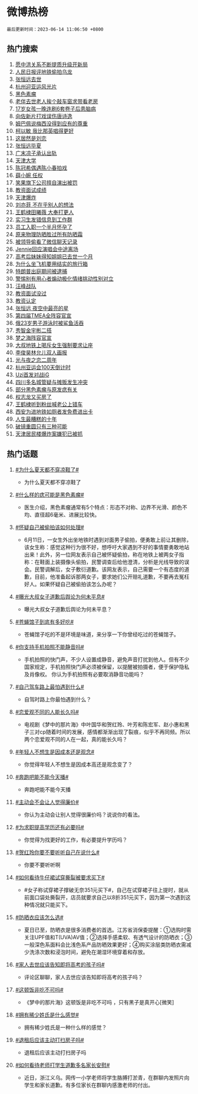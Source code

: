 # 微博热榜

`最后更新时间：2023-06-14 11:06:50 +0800`

## 热门搜索

1. [愿中洪关系不断提质升级开新局](https://m.weibo.cn/search?containerid=100103type%3D1%26t%3D10%26q%3D%23%E6%84%BF%E4%B8%AD%E6%B4%AA%E5%85%B3%E7%B3%BB%E4%B8%8D%E6%96%AD%E6%8F%90%E8%B4%A8%E5%8D%87%E7%BA%A7%E5%BC%80%E6%96%B0%E5%B1%80%23&stream_entry_id=51&isnewpage=1&extparam=seat%3D1%26c_type%3D51%26cate%3D10103%26pos%3D0%26stream_entry_id%3D51%26dgr%3D0%26filter_type%3Drealtimehot%26display_time%3D1686712008%26pre_seqid%3D1686712008913027177219&luicode=10000011&lfid=106003type%253D25%2526t%253D3%2526disable_hot%253D1%2526filter_type%253Drealtimehot)
1. [人民日报评地铁偷拍乌龙](https://m.weibo.cn/search?containerid=100103type%3D1%26t%3D10%26q%3D%23%E4%BA%BA%E6%B0%91%E6%97%A5%E6%8A%A5%E8%AF%84%E5%9C%B0%E9%93%81%E5%81%B7%E6%8B%8D%E4%B9%8C%E9%BE%99%23&stream_entry_id=31&isnewpage=1&extparam=seat%3D1%26lcate%3D5001%26band_rank%3D1%26pos%3D0%26q%3D%2523%25E4%25BA%25BA%25E6%25B0%2591%25E6%2597%25A5%25E6%258A%25A5%25E8%25AF%2584%25E5%259C%25B0%25E9%2593%2581%25E5%2581%25B7%25E6%258B%258D%25E4%25B9%258C%25E9%25BE%2599%2523%26flag%3D16%26c_type%3D31%26dgr%3D0%26stream_entry_id%3D31%26realpos%3D1%26cate%3D5001%26filter_type%3Drealtimehot%26display_time%3D1686712008%26pre_seqid%3D1686712008913027177219&luicode=10000011&lfid=106003type%253D25%2526t%253D3%2526disable_hot%253D1%2526filter_type%253Drealtimehot)
1. [张恒远去世](https://m.weibo.cn/search?containerid=100103type%3D1%26t%3D10%26q%3D%23%E5%BC%A0%E6%81%92%E8%BF%9C%E5%8E%BB%E4%B8%96%23&stream_entry_id=31&isnewpage=1&extparam=seat%3D1%26lcate%3D5001%26band_rank%3D2%26pos%3D1%26q%3D%2523%25E5%25BC%25A0%25E6%2581%2592%25E8%25BF%259C%25E5%258E%25BB%25E4%25B8%2596%2523%26flag%3D16%26c_type%3D31%26dgr%3D0%26stream_entry_id%3D31%26realpos%3D2%26cate%3D5001%26filter_type%3Drealtimehot%26display_time%3D1686712008%26pre_seqid%3D1686712008913027177219&luicode=10000011&lfid=106003type%253D25%2526t%253D3%2526disable_hot%253D1%2526filter_type%253Drealtimehot)
1. [杭州迎亚运风光片](https://m.weibo.cn/search?containerid=100103type%3D1%26t%3D10%26q%3D%23%E6%9D%AD%E5%B7%9E%E8%BF%8E%E4%BA%9A%E8%BF%90%E9%A3%8E%E5%85%89%E7%89%87%23&stream_entry_id=31&isnewpage=1&extparam=seat%3D1%26lcate%3D5001%26band_rank%3D3%26pos%3D2%26q%3D%2523%25E6%259D%25AD%25E5%25B7%259E%25E8%25BF%258E%25E4%25BA%259A%25E8%25BF%2590%25E9%25A3%258E%25E5%2585%2589%25E7%2589%2587%2523%26flag%3D1%26c_type%3D31%26dgr%3D0%26stream_entry_id%3D31%26realpos%3D3%26cate%3D5001%26filter_type%3Drealtimehot%26display_time%3D1686712008%26pre_seqid%3D1686712008913027177219&luicode=10000011&lfid=106003type%253D25%2526t%253D3%2526disable_hot%253D1%2526filter_type%253Drealtimehot)
1. [黑色素瘤](https://m.weibo.cn/search?containerid=100103type%3D1%26t%3D10%26q%3D%23%E9%BB%91%E8%89%B2%E7%B4%A0%E7%98%A4%23&stream_entry_id=31&isnewpage=1&extparam=seat%3D1%26lcate%3D5001%26band_rank%3D4%26pos%3D3%26q%3D%2523%25E9%25BB%2591%25E8%2589%25B2%25E7%25B4%25A0%25E7%2598%25A4%2523%26flag%3D16%26c_type%3D31%26dgr%3D0%26stream_entry_id%3D31%26realpos%3D4%26cate%3D5001%26filter_type%3Drealtimehot%26display_time%3D1686712008%26pre_seqid%3D1686712008913027177219&luicode=10000011&lfid=106003type%253D25%2526t%253D3%2526disable_hot%253D1%2526filter_type%253Drealtimehot)
1. [老伴去世老人挨个敲车窗求带看老房](https://m.weibo.cn/search?containerid=100103type%3D1%26t%3D10%26q%3D%23%E8%80%81%E4%BC%B4%E5%8E%BB%E4%B8%96%E8%80%81%E4%BA%BA%E6%8C%A8%E4%B8%AA%E6%95%B2%E8%BD%A6%E7%AA%97%E6%B1%82%E5%B8%A6%E7%9C%8B%E8%80%81%E6%88%BF%23&stream_entry_id=31&isnewpage=1&extparam=seat%3D1%26lcate%3D5001%26band_rank%3D5%26pos%3D4%26q%3D%2523%25E8%2580%2581%25E4%25BC%25B4%25E5%258E%25BB%25E4%25B8%2596%25E8%2580%2581%25E4%25BA%25BA%25E6%258C%25A8%25E4%25B8%25AA%25E6%2595%25B2%25E8%25BD%25A6%25E7%25AA%2597%25E6%25B1%2582%25E5%25B8%25A6%25E7%259C%258B%25E8%2580%2581%25E6%2588%25BF%2523%26flag%3D0%26c_type%3D31%26dgr%3D0%26stream_entry_id%3D31%26realpos%3D5%26cate%3D5001%26filter_type%3Drealtimehot%26display_time%3D1686712008%26pre_seqid%3D1686712008913027177219&luicode=10000011&lfid=106003type%253D25%2526t%253D3%2526disable_hot%253D1%2526filter_type%253Drealtimehot)
1. [17岁女孩一晚连刷6套卷子后患脑病](https://m.weibo.cn/search?containerid=100103type%3D1%26t%3D10%26q%3D%2317%E5%B2%81%E5%A5%B3%E5%AD%A9%E4%B8%80%E6%99%9A%E8%BF%9E%E5%88%B76%E5%A5%97%E5%8D%B7%E5%AD%90%E5%90%8E%E6%82%A3%E8%84%91%E7%97%85%23&stream_entry_id=31&isnewpage=1&extparam=seat%3D1%26lcate%3D5001%26band_rank%3D6%26pos%3D5%26q%3D%252317%25E5%25B2%2581%25E5%25A5%25B3%25E5%25AD%25A9%25E4%25B8%2580%25E6%2599%259A%25E8%25BF%259E%25E5%2588%25B76%25E5%25A5%2597%25E5%258D%25B7%25E5%25AD%2590%25E5%2590%258E%25E6%2582%25A3%25E8%2584%2591%25E7%2597%2585%2523%26flag%3D2%26c_type%3D31%26dgr%3D0%26stream_entry_id%3D31%26realpos%3D6%26cate%3D5001%26filter_type%3Drealtimehot%26display_time%3D1686712008%26pre_seqid%3D1686712008913027177219&luicode=10000011&lfid=106003type%253D25%2526t%253D3%2526disable_hot%253D1%2526filter_type%253Drealtimehot)
1. [向佐新片打戏误伤唐诗逸](https://m.weibo.cn/search?containerid=100103type%3D1%26t%3D10%26q%3D%23%E5%90%91%E4%BD%90%E6%96%B0%E7%89%87%E6%89%93%E6%88%8F%E8%AF%AF%E4%BC%A4%E5%94%90%E8%AF%97%E9%80%B8%23&stream_entry_id=31&isnewpage=1&extparam=seat%3D1%26lcate%3D5001%26band_rank%3D7%26pos%3D6%26q%3D%2523%25E5%2590%2591%25E4%25BD%2590%25E6%2596%25B0%25E7%2589%2587%25E6%2589%2593%25E6%2588%258F%25E8%25AF%25AF%25E4%25BC%25A4%25E5%2594%2590%25E8%25AF%2597%25E9%2580%25B8%2523%26flag%3D1%26c_type%3D31%26dgr%3D0%26stream_entry_id%3D31%26realpos%3D7%26cate%3D5001%26filter_type%3Drealtimehot%26display_time%3D1686712008%26pre_seqid%3D1686712008913027177219&luicode=10000011&lfid=106003type%253D25%2526t%253D3%2526disable_hot%253D1%2526filter_type%253Drealtimehot)
1. [姆巴佩说梅西没得到应有的尊重](https://m.weibo.cn/search?containerid=100103type%3D1%26t%3D10%26q%3D%23%E5%A7%86%E5%B7%B4%E4%BD%A9%E8%AF%B4%E6%A2%85%E8%A5%BF%E6%B2%A1%E5%BE%97%E5%88%B0%E5%BA%94%E6%9C%89%E7%9A%84%E5%B0%8A%E9%87%8D%23&stream_entry_id=31&isnewpage=1&extparam=seat%3D1%26lcate%3D5001%26band_rank%3D8%26pos%3D7%26q%3D%2523%25E5%25A7%2586%25E5%25B7%25B4%25E4%25BD%25A9%25E8%25AF%25B4%25E6%25A2%2585%25E8%25A5%25BF%25E6%25B2%25A1%25E5%25BE%2597%25E5%2588%25B0%25E5%25BA%2594%25E6%259C%2589%25E7%259A%2584%25E5%25B0%258A%25E9%2587%258D%2523%26flag%3D1%26c_type%3D31%26dgr%3D0%26stream_entry_id%3D31%26realpos%3D8%26cate%3D5001%26filter_type%3Drealtimehot%26display_time%3D1686712008%26pre_seqid%3D1686712008913027177219&luicode=10000011&lfid=106003type%253D25%2526t%253D3%2526disable_hot%253D1%2526filter_type%253Drealtimehot)
1. [柯以敏 我比那英唱得更好](https://m.weibo.cn/search?containerid=100103type%3D1%26t%3D10%26q%3D%E6%9F%AF%E4%BB%A5%E6%95%8F+%E6%88%91%E6%AF%94%E9%82%A3%E8%8B%B1%E5%94%B1%E5%BE%97%E6%9B%B4%E5%A5%BD&stream_entry_id=31&isnewpage=1&extparam=seat%3D1%26lcate%3D5001%26band_rank%3D9%26pos%3D8%26q%3D%25E6%259F%25AF%25E4%25BB%25A5%25E6%2595%258F%2520%25E6%2588%2591%25E6%25AF%2594%25E9%2582%25A3%25E8%258B%25B1%25E5%2594%25B1%25E5%25BE%2597%25E6%259B%25B4%25E5%25A5%25BD%26flag%3D2%26c_type%3D31%26dgr%3D0%26stream_entry_id%3D31%26realpos%3D9%26cate%3D5001%26filter_type%3Drealtimehot%26display_time%3D1686712008%26pre_seqid%3D1686712008913027177219&luicode=10000011&lfid=106003type%253D25%2526t%253D3%2526disable_hot%253D1%2526filter_type%253Drealtimehot)
1. [这居然是刘恋](https://m.weibo.cn/search?containerid=100103type%3D1%26t%3D10%26q%3D%23%E8%BF%99%E5%B1%85%E7%84%B6%E6%98%AF%E5%88%98%E6%81%8B%23&stream_entry_id=31&isnewpage=1&extparam=seat%3D1%26lcate%3D5001%26band_rank%3D10%26pos%3D9%26q%3D%2523%25E8%25BF%2599%25E5%25B1%2585%25E7%2584%25B6%25E6%2598%25AF%25E5%2588%2598%25E6%2581%258B%2523%26flag%3D0%26c_type%3D31%26dgr%3D0%26stream_entry_id%3D31%26realpos%3D10%26cate%3D5001%26filter_type%3Drealtimehot%26display_time%3D1686712008%26pre_seqid%3D1686712008913027177219&luicode=10000011&lfid=106003type%253D25%2526t%253D3%2526disable_hot%253D1%2526filter_type%253Drealtimehot)
1. [张恒远毕夏](https://m.weibo.cn/search?containerid=100103type%3D1%26t%3D10%26q%3D%E5%BC%A0%E6%81%92%E8%BF%9C%E6%AF%95%E5%A4%8F&stream_entry_id=31&isnewpage=1&extparam=seat%3D1%26lcate%3D5001%26band_rank%3D11%26pos%3D10%26q%3D%25E5%25BC%25A0%25E6%2581%2592%25E8%25BF%259C%25E6%25AF%2595%25E5%25A4%258F%26flag%3D2%26c_type%3D31%26dgr%3D0%26stream_entry_id%3D31%26realpos%3D11%26cate%3D5001%26filter_type%3Drealtimehot%26display_time%3D1686712008%26pre_seqid%3D1686712008913027177219&luicode=10000011&lfid=106003type%253D25%2526t%253D3%2526disable_hot%253D1%2526filter_type%253Drealtimehot)
1. [广末凉子承认出轨](https://m.weibo.cn/search?containerid=100103type%3D1%26t%3D10%26q%3D%23%E5%B9%BF%E6%9C%AB%E5%87%89%E5%AD%90%E6%89%BF%E8%AE%A4%E5%87%BA%E8%BD%A8%23&stream_entry_id=31&isnewpage=1&extparam=seat%3D1%26lcate%3D5001%26band_rank%3D12%26pos%3D11%26q%3D%2523%25E5%25B9%25BF%25E6%259C%25AB%25E5%2587%2589%25E5%25AD%2590%25E6%2589%25BF%25E8%25AE%25A4%25E5%2587%25BA%25E8%25BD%25A8%2523%26flag%3D1%26c_type%3D31%26dgr%3D0%26stream_entry_id%3D31%26realpos%3D12%26cate%3D5001%26filter_type%3Drealtimehot%26display_time%3D1686712008%26pre_seqid%3D1686712008913027177219&luicode=10000011&lfid=106003type%253D25%2526t%253D3%2526disable_hot%253D1%2526filter_type%253Drealtimehot)
1. [天津大学](https://m.weibo.cn/search?containerid=100103type%3D1%26t%3D10%26q%3D%E5%A4%A9%E6%B4%A5%E5%A4%A7%E5%AD%A6&stream_entry_id=31&isnewpage=1&extparam=seat%3D1%26lcate%3D5001%26band_rank%3D13%26pos%3D12%26q%3D%25E5%25A4%25A9%25E6%25B4%25A5%25E5%25A4%25A7%25E5%25AD%25A6%26flag%3D2%26c_type%3D31%26dgr%3D0%26stream_entry_id%3D31%26realpos%3D13%26cate%3D5001%26filter_type%3Drealtimehot%26display_time%3D1686712008%26pre_seqid%3D1686712008913027177219&luicode=10000011&lfid=106003type%253D25%2526t%253D3%2526disable_hot%253D1%2526filter_type%253Drealtimehot)
1. [陈冠希偶遇陈小春拍戏](https://m.weibo.cn/search?containerid=100103type%3D1%26t%3D10%26q%3D%23%E9%99%88%E5%86%A0%E5%B8%8C%E5%81%B6%E9%81%87%E9%99%88%E5%B0%8F%E6%98%A5%E6%8B%8D%E6%88%8F%23&stream_entry_id=31&isnewpage=1&extparam=seat%3D1%26lcate%3D5001%26band_rank%3D14%26pos%3D13%26q%3D%2523%25E9%2599%2588%25E5%2586%25A0%25E5%25B8%258C%25E5%2581%25B6%25E9%2581%2587%25E9%2599%2588%25E5%25B0%258F%25E6%2598%25A5%25E6%258B%258D%25E6%2588%258F%2523%26flag%3D2%26c_type%3D31%26dgr%3D0%26stream_entry_id%3D31%26realpos%3D14%26cate%3D5001%26filter_type%3Drealtimehot%26display_time%3D1686712008%26pre_seqid%3D1686712008913027177219&luicode=10000011&lfid=106003type%253D25%2526t%253D3%2526disable_hot%253D1%2526filter_type%253Drealtimehot)
1. [薛小婉 任权](https://m.weibo.cn/search?containerid=100103type%3D1%26t%3D10%26q%3D%E8%96%9B%E5%B0%8F%E5%A9%89+%E4%BB%BB%E6%9D%83&stream_entry_id=31&isnewpage=1&extparam=seat%3D1%26lcate%3D5001%26band_rank%3D15%26pos%3D14%26q%3D%25E8%2596%259B%25E5%25B0%258F%25E5%25A9%2589%2520%25E4%25BB%25BB%25E6%259D%2583%26flag%3D0%26c_type%3D31%26dgr%3D0%26stream_entry_id%3D31%26realpos%3D15%26cate%3D5001%26filter_type%3Drealtimehot%26display_time%3D1686712008%26pre_seqid%3D1686712008913027177219&luicode=10000011&lfid=106003type%253D25%2526t%253D3%2526disable_hot%253D1%2526filter_type%253Drealtimehot)
1. [笑果旗下公司擅自演出被罚](https://m.weibo.cn/search?containerid=100103type%3D1%26t%3D10%26q%3D%23%E7%AC%91%E6%9E%9C%E6%97%97%E4%B8%8B%E5%85%AC%E5%8F%B8%E6%93%85%E8%87%AA%E6%BC%94%E5%87%BA%E8%A2%AB%E7%BD%9A%23&stream_entry_id=31&isnewpage=1&extparam=seat%3D1%26lcate%3D5001%26band_rank%3D16%26pos%3D15%26q%3D%2523%25E7%25AC%2591%25E6%259E%259C%25E6%2597%2597%25E4%25B8%258B%25E5%2585%25AC%25E5%258F%25B8%25E6%2593%2585%25E8%2587%25AA%25E6%25BC%2594%25E5%2587%25BA%25E8%25A2%25AB%25E7%25BD%259A%2523%26flag%3D2%26c_type%3D31%26dgr%3D0%26stream_entry_id%3D31%26realpos%3D16%26cate%3D5001%26filter_type%3Drealtimehot%26display_time%3D1686712008%26pre_seqid%3D1686712008913027177219&luicode=10000011&lfid=106003type%253D25%2526t%253D3%2526disable_hot%253D1%2526filter_type%253Drealtimehot)
1. [教资面试成绩](https://m.weibo.cn/search?containerid=100103type%3D1%26t%3D10%26q%3D%E6%95%99%E8%B5%84%E9%9D%A2%E8%AF%95%E6%88%90%E7%BB%A9&stream_entry_id=31&isnewpage=1&extparam=seat%3D1%26lcate%3D5001%26band_rank%3D17%26pos%3D16%26q%3D%25E6%2595%2599%25E8%25B5%2584%25E9%259D%25A2%25E8%25AF%2595%25E6%2588%2590%25E7%25BB%25A9%26flag%3D0%26c_type%3D31%26dgr%3D0%26stream_entry_id%3D31%26realpos%3D17%26cate%3D5001%26filter_type%3Drealtimehot%26display_time%3D1686712008%26pre_seqid%3D1686712008913027177219&luicode=10000011&lfid=106003type%253D25%2526t%253D3%2526disable_hot%253D1%2526filter_type%253Drealtimehot)
1. [天津爆炸](https://m.weibo.cn/search?containerid=100103type%3D1%26t%3D10%26q%3D%E5%A4%A9%E6%B4%A5%E7%88%86%E7%82%B8&stream_entry_id=31&isnewpage=1&extparam=seat%3D1%26lcate%3D5001%26band_rank%3D18%26pos%3D17%26q%3D%25E5%25A4%25A9%25E6%25B4%25A5%25E7%2588%2586%25E7%2582%25B8%26flag%3D0%26c_type%3D31%26dgr%3D0%26stream_entry_id%3D31%26realpos%3D18%26cate%3D5001%26filter_type%3Drealtimehot%26display_time%3D1686712008%26pre_seqid%3D1686712008913027177219&luicode=10000011&lfid=106003type%253D25%2526t%253D3%2526disable_hot%253D1%2526filter_type%253Drealtimehot)
1. [刘亦菲 不在乎别人的想法](https://m.weibo.cn/search?containerid=100103type%3D1%26t%3D10%26q%3D%E5%88%98%E4%BA%A6%E8%8F%B2+%E4%B8%8D%E5%9C%A8%E4%B9%8E%E5%88%AB%E4%BA%BA%E7%9A%84%E6%83%B3%E6%B3%95&stream_entry_id=31&isnewpage=1&extparam=seat%3D1%26lcate%3D5001%26band_rank%3D19%26pos%3D18%26q%3D%25E5%2588%2598%25E4%25BA%25A6%25E8%258F%25B2%2520%25E4%25B8%258D%25E5%259C%25A8%25E4%25B9%258E%25E5%2588%25AB%25E4%25BA%25BA%25E7%259A%2584%25E6%2583%25B3%25E6%25B3%2595%26flag%3D2%26c_type%3D31%26dgr%3D0%26stream_entry_id%3D31%26realpos%3D19%26cate%3D5001%26filter_type%3Drealtimehot%26display_time%3D1686712008%26pre_seqid%3D1686712008913027177219&luicode=10000011&lfid=106003type%253D25%2526t%253D3%2526disable_hot%253D1%2526filter_type%253Drealtimehot)
1. [王鹤棣田曦薇 大奉打更人](https://m.weibo.cn/search?containerid=100103type%3D1%26t%3D10%26q%3D%E7%8E%8B%E9%B9%A4%E6%A3%A3%E7%94%B0%E6%9B%A6%E8%96%87+%E5%A4%A7%E5%A5%89%E6%89%93%E6%9B%B4%E4%BA%BA&stream_entry_id=31&isnewpage=1&extparam=seat%3D1%26lcate%3D5001%26band_rank%3D20%26pos%3D19%26q%3D%25E7%258E%258B%25E9%25B9%25A4%25E6%25A3%25A3%25E7%2594%25B0%25E6%259B%25A6%25E8%2596%2587%2520%25E5%25A4%25A7%25E5%25A5%2589%25E6%2589%2593%25E6%259B%25B4%25E4%25BA%25BA%26flag%3D0%26c_type%3D31%26dgr%3D0%26stream_entry_id%3D31%26realpos%3D20%26cate%3D5001%26filter_type%3Drealtimehot%26display_time%3D1686712008%26pre_seqid%3D1686712008913027177219&luicode=10000011&lfid=106003type%253D25%2526t%253D3%2526disable_hot%253D1%2526filter_type%253Drealtimehot)
1. [实习生发错信息到工作群](https://m.weibo.cn/search?containerid=100103type%3D1%26t%3D10%26q%3D%23%E5%AE%9E%E4%B9%A0%E7%94%9F%E5%8F%91%E9%94%99%E4%BF%A1%E6%81%AF%E5%88%B0%E5%B7%A5%E4%BD%9C%E7%BE%A4%23&stream_entry_id=31&isnewpage=1&extparam=seat%3D1%26lcate%3D5001%26band_rank%3D21%26pos%3D20%26q%3D%2523%25E5%25AE%259E%25E4%25B9%25A0%25E7%2594%259F%25E5%258F%2591%25E9%2594%2599%25E4%25BF%25A1%25E6%2581%25AF%25E5%2588%25B0%25E5%25B7%25A5%25E4%25BD%259C%25E7%25BE%25A4%2523%26flag%3D1%26c_type%3D31%26dgr%3D0%26stream_entry_id%3D31%26realpos%3D21%26cate%3D5001%26filter_type%3Drealtimehot%26display_time%3D1686712008%26pre_seqid%3D1686712008913027177219&luicode=10000011&lfid=106003type%253D25%2526t%253D3%2526disable_hot%253D1%2526filter_type%253Drealtimehot)
1. [员工入职一个半月怀孕了](https://m.weibo.cn/search?containerid=100103type%3D1%26t%3D10%26q%3D%23%E5%91%98%E5%B7%A5%E5%85%A5%E8%81%8C%E4%B8%80%E4%B8%AA%E5%8D%8A%E6%9C%88%E6%80%80%E5%AD%95%E4%BA%86%23&stream_entry_id=31&isnewpage=1&extparam=seat%3D1%26lcate%3D5001%26band_rank%3D22%26pos%3D21%26q%3D%2523%25E5%2591%2598%25E5%25B7%25A5%25E5%2585%25A5%25E8%2581%258C%25E4%25B8%2580%25E4%25B8%25AA%25E5%258D%258A%25E6%259C%2588%25E6%2580%2580%25E5%25AD%2595%25E4%25BA%2586%2523%26flag%3D2%26c_type%3D31%26dgr%3D0%26stream_entry_id%3D31%26realpos%3D22%26cate%3D5001%26filter_type%3Drealtimehot%26display_time%3D1686712008%26pre_seqid%3D1686712008913027177219&luicode=10000011&lfid=106003type%253D25%2526t%253D3%2526disable_hot%253D1%2526filter_type%253Drealtimehot)
1. [原来物理防晒胜过所有防晒霜](https://m.weibo.cn/search?containerid=100103type%3D1%26t%3D10%26q%3D%23%E5%8E%9F%E6%9D%A5%E7%89%A9%E7%90%86%E9%98%B2%E6%99%92%E8%83%9C%E8%BF%87%E6%89%80%E6%9C%89%E9%98%B2%E6%99%92%E9%9C%9C%23&stream_entry_id=31&isnewpage=1&extparam=seat%3D1%26lcate%3D5001%26band_rank%3D23%26pos%3D22%26q%3D%2523%25E5%258E%259F%25E6%259D%25A5%25E7%2589%25A9%25E7%2590%2586%25E9%2598%25B2%25E6%2599%2592%25E8%2583%259C%25E8%25BF%2587%25E6%2589%2580%25E6%259C%2589%25E9%2598%25B2%25E6%2599%2592%25E9%259C%259C%2523%26flag%3D2%26c_type%3D31%26dgr%3D0%26stream_entry_id%3D31%26realpos%3D23%26cate%3D5001%26filter_type%3Drealtimehot%26display_time%3D1686712008%26pre_seqid%3D1686712008913027177219&luicode=10000011&lfid=106003type%253D25%2526t%253D3%2526disable_hot%253D1%2526filter_type%253Drealtimehot)
1. [被领导偷看了微信聊天记录](https://m.weibo.cn/search?containerid=100103type%3D1%26t%3D10%26q%3D%23%E8%A2%AB%E9%A2%86%E5%AF%BC%E5%81%B7%E7%9C%8B%E4%BA%86%E5%BE%AE%E4%BF%A1%E8%81%8A%E5%A4%A9%E8%AE%B0%E5%BD%95%23&stream_entry_id=31&isnewpage=1&extparam=seat%3D1%26lcate%3D5001%26band_rank%3D24%26pos%3D23%26q%3D%2523%25E8%25A2%25AB%25E9%25A2%2586%25E5%25AF%25BC%25E5%2581%25B7%25E7%259C%258B%25E4%25BA%2586%25E5%25BE%25AE%25E4%25BF%25A1%25E8%2581%258A%25E5%25A4%25A9%25E8%25AE%25B0%25E5%25BD%2595%2523%26flag%3D0%26c_type%3D31%26dgr%3D0%26stream_entry_id%3D31%26realpos%3D24%26cate%3D5001%26filter_type%3Drealtimehot%26display_time%3D1686712008%26pre_seqid%3D1686712008913027177219&luicode=10000011&lfid=106003type%253D25%2526t%253D3%2526disable_hot%253D1%2526filter_type%253Drealtimehot)
1. [Jennie回应演唱会中途离场](https://m.weibo.cn/search?containerid=100103type%3D1%26t%3D10%26q%3D%23Jennie%E5%9B%9E%E5%BA%94%E6%BC%94%E5%94%B1%E4%BC%9A%E4%B8%AD%E9%80%94%E7%A6%BB%E5%9C%BA%23&stream_entry_id=31&isnewpage=1&extparam=seat%3D1%26lcate%3D5001%26band_rank%3D25%26pos%3D24%26q%3D%2523Jennie%25E5%259B%259E%25E5%25BA%2594%25E6%25BC%2594%25E5%2594%25B1%25E4%25BC%259A%25E4%25B8%25AD%25E9%2580%2594%25E7%25A6%25BB%25E5%259C%25BA%2523%26flag%3D0%26c_type%3D31%26dgr%3D0%26stream_entry_id%3D31%26realpos%3D25%26cate%3D5001%26filter_type%3Drealtimehot%26display_time%3D1686712008%26pre_seqid%3D1686712008913027177219&luicode=10000011&lfid=106003type%253D25%2526t%253D3%2526disable_hot%253D1%2526filter_type%253Drealtimehot)
1. [高考后妹妹得知姐姐已去世一个月](https://m.weibo.cn/search?containerid=100103type%3D1%26t%3D10%26q%3D%23%E9%AB%98%E8%80%83%E5%90%8E%E5%A6%B9%E5%A6%B9%E5%BE%97%E7%9F%A5%E5%A7%90%E5%A7%90%E5%B7%B2%E5%8E%BB%E4%B8%96%E4%B8%80%E4%B8%AA%E6%9C%88%23&stream_entry_id=31&isnewpage=1&extparam=seat%3D1%26lcate%3D5001%26band_rank%3D26%26pos%3D25%26q%3D%2523%25E9%25AB%2598%25E8%2580%2583%25E5%2590%258E%25E5%25A6%25B9%25E5%25A6%25B9%25E5%25BE%2597%25E7%259F%25A5%25E5%25A7%2590%25E5%25A7%2590%25E5%25B7%25B2%25E5%258E%25BB%25E4%25B8%2596%25E4%25B8%2580%25E4%25B8%25AA%25E6%259C%2588%2523%26flag%3D0%26c_type%3D31%26dgr%3D0%26stream_entry_id%3D31%26realpos%3D26%26cate%3D5001%26filter_type%3Drealtimehot%26display_time%3D1686712008%26pre_seqid%3D1686712008913027177219&luicode=10000011&lfid=106003type%253D25%2526t%253D3%2526disable_hot%253D1%2526filter_type%253Drealtimehot)
1. [为什么坐飞机要用结实的旅行箱](https://m.weibo.cn/search?containerid=100103type%3D1%26t%3D10%26q%3D%E4%B8%BA%E4%BB%80%E4%B9%88%E5%9D%90%E9%A3%9E%E6%9C%BA%E8%A6%81%E7%94%A8%E7%BB%93%E5%AE%9E%E7%9A%84%E6%97%85%E8%A1%8C%E7%AE%B1&stream_entry_id=31&isnewpage=1&extparam=seat%3D1%26lcate%3D5001%26band_rank%3D27%26pos%3D26%26q%3D%25E4%25B8%25BA%25E4%25BB%2580%25E4%25B9%2588%25E5%259D%2590%25E9%25A3%259E%25E6%259C%25BA%25E8%25A6%2581%25E7%2594%25A8%25E7%25BB%2593%25E5%25AE%259E%25E7%259A%2584%25E6%2597%2585%25E8%25A1%258C%25E7%25AE%25B1%26flag%3D1%26c_type%3D31%26dgr%3D0%26stream_entry_id%3D31%26realpos%3D27%26cate%3D5001%26filter_type%3Drealtimehot%26display_time%3D1686712008%26pre_seqid%3D1686712008913027177219&luicode=10000011&lfid=106003type%253D25%2526t%253D3%2526disable_hot%253D1%2526filter_type%253Drealtimehot)
1. [特朗普出庭期间被逮捕](https://m.weibo.cn/search?containerid=100103type%3D1%26t%3D10%26q%3D%23%E7%89%B9%E6%9C%97%E6%99%AE%E5%87%BA%E5%BA%AD%E6%9C%9F%E9%97%B4%E8%A2%AB%E9%80%AE%E6%8D%95%23&stream_entry_id=31&isnewpage=1&extparam=seat%3D1%26lcate%3D5001%26band_rank%3D28%26pos%3D27%26q%3D%2523%25E7%2589%25B9%25E6%259C%2597%25E6%2599%25AE%25E5%2587%25BA%25E5%25BA%25AD%25E6%259C%259F%25E9%2597%25B4%25E8%25A2%25AB%25E9%2580%25AE%25E6%258D%2595%2523%26flag%3D0%26c_type%3D31%26dgr%3D0%26stream_entry_id%3D31%26realpos%3D28%26cate%3D5001%26filter_type%3Drealtimehot%26display_time%3D1686712008%26pre_seqid%3D1686712008913027177219&luicode=10000011&lfid=106003type%253D25%2526t%253D3%2526disable_hot%253D1%2526filter_type%253Drealtimehot)
1. [警惕别有用心者煽动极化情绪挑动性别对立](https://m.weibo.cn/search?containerid=100103type%3D1%26t%3D10%26q%3D%23%E8%AD%A6%E6%83%95%E5%88%AB%E6%9C%89%E7%94%A8%E5%BF%83%E8%80%85%E7%85%BD%E5%8A%A8%E6%9E%81%E5%8C%96%E6%83%85%E7%BB%AA%E6%8C%91%E5%8A%A8%E6%80%A7%E5%88%AB%E5%AF%B9%E7%AB%8B%23&stream_entry_id=31&isnewpage=1&extparam=seat%3D1%26lcate%3D5001%26band_rank%3D29%26pos%3D28%26q%3D%2523%25E8%25AD%25A6%25E6%2583%2595%25E5%2588%25AB%25E6%259C%2589%25E7%2594%25A8%25E5%25BF%2583%25E8%2580%2585%25E7%2585%25BD%25E5%258A%25A8%25E6%259E%2581%25E5%258C%2596%25E6%2583%2585%25E7%25BB%25AA%25E6%258C%2591%25E5%258A%25A8%25E6%2580%25A7%25E5%2588%25AB%25E5%25AF%25B9%25E7%25AB%258B%2523%26flag%3D0%26c_type%3D31%26dgr%3D0%26stream_entry_id%3D31%26realpos%3D29%26cate%3D5001%26filter_type%3Drealtimehot%26display_time%3D1686712008%26pre_seqid%3D1686712008913027177219&luicode=10000011&lfid=106003type%253D25%2526t%253D3%2526disable_hot%253D1%2526filter_type%253Drealtimehot)
1. [汪峰战队](https://m.weibo.cn/search?containerid=100103type%3D1%26t%3D10%26q%3D%E6%B1%AA%E5%B3%B0%E6%88%98%E9%98%9F&stream_entry_id=31&isnewpage=1&extparam=seat%3D1%26lcate%3D5001%26band_rank%3D30%26pos%3D29%26q%3D%25E6%25B1%25AA%25E5%25B3%25B0%25E6%2588%2598%25E9%2598%259F%26flag%3D1%26c_type%3D31%26dgr%3D0%26stream_entry_id%3D31%26realpos%3D30%26cate%3D5001%26filter_type%3Drealtimehot%26display_time%3D1686712008%26pre_seqid%3D1686712008913027177219&luicode=10000011&lfid=106003type%253D25%2526t%253D3%2526disable_hot%253D1%2526filter_type%253Drealtimehot)
1. [教资面试没过](https://m.weibo.cn/search?containerid=100103type%3D1%26t%3D10%26q%3D%E6%95%99%E8%B5%84%E9%9D%A2%E8%AF%95%E6%B2%A1%E8%BF%87&stream_entry_id=31&isnewpage=1&extparam=seat%3D1%26lcate%3D5001%26band_rank%3D31%26pos%3D30%26q%3D%25E6%2595%2599%25E8%25B5%2584%25E9%259D%25A2%25E8%25AF%2595%25E6%25B2%25A1%25E8%25BF%2587%26flag%3D1%26c_type%3D31%26dgr%3D0%26stream_entry_id%3D31%26realpos%3D31%26cate%3D5001%26filter_type%3Drealtimehot%26display_time%3D1686712008%26pre_seqid%3D1686712008913027177219&luicode=10000011&lfid=106003type%253D25%2526t%253D3%2526disable_hot%253D1%2526filter_type%253Drealtimehot)
1. [教资认定](https://m.weibo.cn/search?containerid=100103type%3D1%26t%3D10%26q%3D%E6%95%99%E8%B5%84%E8%AE%A4%E5%AE%9A&stream_entry_id=31&isnewpage=1&extparam=seat%3D1%26lcate%3D5001%26band_rank%3D32%26pos%3D31%26q%3D%25E6%2595%2599%25E8%25B5%2584%25E8%25AE%25A4%25E5%25AE%259A%26flag%3D1%26c_type%3D31%26dgr%3D0%26stream_entry_id%3D31%26realpos%3D32%26cate%3D5001%26filter_type%3Drealtimehot%26display_time%3D1686712008%26pre_seqid%3D1686712008913027177219&luicode=10000011&lfid=106003type%253D25%2526t%253D3%2526disable_hot%253D1%2526filter_type%253Drealtimehot)
1. [张恒远 夜空中最亮的星](https://m.weibo.cn/search?containerid=100103type%3D1%26t%3D10%26q%3D%E5%BC%A0%E6%81%92%E8%BF%9C+%E5%A4%9C%E7%A9%BA%E4%B8%AD%E6%9C%80%E4%BA%AE%E7%9A%84%E6%98%9F&stream_entry_id=31&isnewpage=1&extparam=seat%3D1%26lcate%3D5001%26band_rank%3D33%26pos%3D32%26q%3D%25E5%25BC%25A0%25E6%2581%2592%25E8%25BF%259C%2520%25E5%25A4%259C%25E7%25A9%25BA%25E4%25B8%25AD%25E6%259C%2580%25E4%25BA%25AE%25E7%259A%2584%25E6%2598%259F%26flag%3D1%26c_type%3D31%26dgr%3D0%26stream_entry_id%3D31%26realpos%3D33%26cate%3D5001%26filter_type%3Drealtimehot%26display_time%3D1686712008%26pre_seqid%3D1686712008913027177219&luicode=10000011&lfid=106003type%253D25%2526t%253D3%2526disable_hot%253D1%2526filter_type%253Drealtimehot)
1. [第四届TMEA全阵容官宣](https://m.weibo.cn/search?containerid=100103type%3D1%26t%3D10%26q%3D%23%E7%AC%AC%E5%9B%9B%E5%B1%8ATMEA%E5%85%A8%E9%98%B5%E5%AE%B9%E5%AE%98%E5%AE%A3%23&stream_entry_id=31&isnewpage=1&extparam=seat%3D1%26lcate%3D5001%26band_rank%3D34%26pos%3D33%26q%3D%2523%25E7%25AC%25AC%25E5%259B%259B%25E5%25B1%258ATMEA%25E5%2585%25A8%25E9%2598%25B5%25E5%25AE%25B9%25E5%25AE%2598%25E5%25AE%25A3%2523%26flag%3D1%26c_type%3D31%26dgr%3D0%26stream_entry_id%3D31%26realpos%3D34%26cate%3D5001%26filter_type%3Drealtimehot%26display_time%3D1686712008%26pre_seqid%3D1686712008913027177219&luicode=10000011&lfid=106003type%253D25%2526t%253D3%2526disable_hot%253D1%2526filter_type%253Drealtimehot)
1. [俄23岁男子游泳时被鲨鱼活吞](https://m.weibo.cn/search?containerid=100103type%3D1%26t%3D10%26q%3D%23%E4%BF%8423%E5%B2%81%E7%94%B7%E5%AD%90%E6%B8%B8%E6%B3%B3%E6%97%B6%E8%A2%AB%E9%B2%A8%E9%B1%BC%E6%B4%BB%E5%90%9E%23&stream_entry_id=31&isnewpage=1&extparam=seat%3D1%26lcate%3D5001%26band_rank%3D35%26pos%3D34%26q%3D%2523%25E4%25BF%258423%25E5%25B2%2581%25E7%2594%25B7%25E5%25AD%2590%25E6%25B8%25B8%25E6%25B3%25B3%25E6%2597%25B6%25E8%25A2%25AB%25E9%25B2%25A8%25E9%25B1%25BC%25E6%25B4%25BB%25E5%2590%259E%2523%26flag%3D1%26c_type%3D31%26dgr%3D0%26stream_entry_id%3D31%26realpos%3D35%26cate%3D5001%26filter_type%3Drealtimehot%26display_time%3D1686712008%26pre_seqid%3D1686712008913027177219&luicode=10000011&lfid=106003type%253D25%2526t%253D3%2526disable_hot%253D1%2526filter_type%253Drealtimehot)
1. [秀智金宇彬二搭](https://m.weibo.cn/search?containerid=100103type%3D1%26t%3D10%26q%3D%23%E7%A7%80%E6%99%BA%E9%87%91%E5%AE%87%E5%BD%AC%E4%BA%8C%E6%90%AD%23&stream_entry_id=31&isnewpage=1&extparam=seat%3D1%26lcate%3D5001%26band_rank%3D36%26pos%3D35%26q%3D%2523%25E7%25A7%2580%25E6%2599%25BA%25E9%2587%2591%25E5%25AE%2587%25E5%25BD%25AC%25E4%25BA%258C%25E6%2590%25AD%2523%26flag%3D0%26c_type%3D31%26dgr%3D0%26stream_entry_id%3D31%26realpos%3D36%26cate%3D5001%26filter_type%3Drealtimehot%26display_time%3D1686712008%26pre_seqid%3D1686712008913027177219&luicode=10000011&lfid=106003type%253D25%2526t%253D3%2526disable_hot%253D1%2526filter_type%253Drealtimehot)
1. [梦之海阵容官宣](https://m.weibo.cn/search?containerid=100103type%3D1%26t%3D10%26q%3D%23%E6%A2%A6%E4%B9%8B%E6%B5%B7%E9%98%B5%E5%AE%B9%E5%AE%98%E5%AE%A3%23&stream_entry_id=31&isnewpage=1&extparam=seat%3D1%26lcate%3D5001%26band_rank%3D37%26pos%3D36%26q%3D%2523%25E6%25A2%25A6%25E4%25B9%258B%25E6%25B5%25B7%25E9%2598%25B5%25E5%25AE%25B9%25E5%25AE%2598%25E5%25AE%25A3%2523%26flag%3D1%26c_type%3D31%26dgr%3D0%26stream_entry_id%3D31%26realpos%3D37%26cate%3D5001%26filter_type%3Drealtimehot%26display_time%3D1686712008%26pre_seqid%3D1686712008913027177219&luicode=10000011&lfid=106003type%253D25%2526t%253D3%2526disable_hot%253D1%2526filter_type%253Drealtimehot)
1. [大叔地铁上喝斥女生强制要求让座](https://m.weibo.cn/search?containerid=100103type%3D1%26t%3D10%26q%3D%23%E5%A4%A7%E5%8F%94%E5%9C%B0%E9%93%81%E4%B8%8A%E5%96%9D%E6%96%A5%E5%A5%B3%E7%94%9F%E5%BC%BA%E5%88%B6%E8%A6%81%E6%B1%82%E8%AE%A9%E5%BA%A7%23&stream_entry_id=31&isnewpage=1&extparam=seat%3D1%26lcate%3D5001%26band_rank%3D38%26pos%3D37%26q%3D%2523%25E5%25A4%25A7%25E5%258F%2594%25E5%259C%25B0%25E9%2593%2581%25E4%25B8%258A%25E5%2596%259D%25E6%2596%25A5%25E5%25A5%25B3%25E7%2594%259F%25E5%25BC%25BA%25E5%2588%25B6%25E8%25A6%2581%25E6%25B1%2582%25E8%25AE%25A9%25E5%25BA%25A7%2523%26flag%3D1%26c_type%3D31%26dgr%3D0%26stream_entry_id%3D31%26realpos%3D38%26cate%3D5001%26filter_type%3Drealtimehot%26display_time%3D1686712008%26pre_seqid%3D1686712008913027177219&luicode=10000011&lfid=106003type%253D25%2526t%253D3%2526disable_hot%253D1%2526filter_type%253Drealtimehot)
1. [李俊昊林允儿双人画报](https://m.weibo.cn/search?containerid=100103type%3D1%26t%3D10%26q%3D%23%E6%9D%8E%E4%BF%8A%E6%98%8A%E6%9E%97%E5%85%81%E5%84%BF%E5%8F%8C%E4%BA%BA%E7%94%BB%E6%8A%A5%23&stream_entry_id=31&isnewpage=1&extparam=seat%3D1%26lcate%3D5001%26band_rank%3D39%26pos%3D38%26q%3D%2523%25E6%259D%258E%25E4%25BF%258A%25E6%2598%258A%25E6%259E%2597%25E5%2585%2581%25E5%2584%25BF%25E5%258F%258C%25E4%25BA%25BA%25E7%2594%25BB%25E6%258A%25A5%2523%26flag%3D1%26c_type%3D31%26dgr%3D0%26stream_entry_id%3D31%26realpos%3D39%26cate%3D5001%26filter_type%3Drealtimehot%26display_time%3D1686712008%26pre_seqid%3D1686712008913027177219&luicode=10000011&lfid=106003type%253D25%2526t%253D3%2526disable_hot%253D1%2526filter_type%253Drealtimehot)
1. [光与夜之恋二周年](https://m.weibo.cn/search?containerid=100103type%3D1%26t%3D10%26q%3D%23%E5%85%89%E4%B8%8E%E5%A4%9C%E4%B9%8B%E6%81%8B%E4%BA%8C%E5%91%A8%E5%B9%B4%23&stream_entry_id=31&isnewpage=1&extparam=seat%3D1%26lcate%3D5001%26band_rank%3D40%26pos%3D39%26q%3D%2523%25E5%2585%2589%25E4%25B8%258E%25E5%25A4%259C%25E4%25B9%258B%25E6%2581%258B%25E4%25BA%258C%25E5%2591%25A8%25E5%25B9%25B4%2523%26flag%3D1%26c_type%3D31%26dgr%3D0%26stream_entry_id%3D31%26realpos%3D40%26cate%3D5001%26filter_type%3Drealtimehot%26display_time%3D1686712008%26pre_seqid%3D1686712008913027177219&luicode=10000011&lfid=106003type%253D25%2526t%253D3%2526disable_hot%253D1%2526filter_type%253Drealtimehot)
1. [杭州亚运会100天倒计时](https://m.weibo.cn/search?containerid=100103type%3D1%26t%3D10%26q%3D%23%E6%9D%AD%E5%B7%9E%E4%BA%9A%E8%BF%90%E4%BC%9A100%E5%A4%A9%E5%80%92%E8%AE%A1%E6%97%B6%23&stream_entry_id=31&isnewpage=1&extparam=seat%3D1%26lcate%3D5001%26band_rank%3D41%26pos%3D40%26q%3D%2523%25E6%259D%25AD%25E5%25B7%259E%25E4%25BA%259A%25E8%25BF%2590%25E4%25BC%259A100%25E5%25A4%25A9%25E5%2580%2592%25E8%25AE%25A1%25E6%2597%25B6%2523%26flag%3D1%26c_type%3D31%26dgr%3D0%26stream_entry_id%3D31%26realpos%3D41%26cate%3D5001%26filter_type%3Drealtimehot%26display_time%3D1686712008%26pre_seqid%3D1686712008913027177219&luicode=10000011&lfid=106003type%253D25%2526t%253D3%2526disable_hot%253D1%2526filter_type%253Drealtimehot)
1. [Uzi首发对战iG](https://m.weibo.cn/search?containerid=100103type%3D1%26t%3D10%26q%3D%23Uzi%E9%A6%96%E5%8F%91%E5%AF%B9%E6%88%98iG%23&stream_entry_id=31&isnewpage=1&extparam=seat%3D1%26lcate%3D5001%26band_rank%3D42%26pos%3D41%26q%3D%2523Uzi%25E9%25A6%2596%25E5%258F%2591%25E5%25AF%25B9%25E6%2588%2598iG%2523%26flag%3D0%26c_type%3D31%26dgr%3D0%26stream_entry_id%3D31%26realpos%3D42%26cate%3D5001%26filter_type%3Drealtimehot%26display_time%3D1686712008%26pre_seqid%3D1686712008913027177219&luicode=10000011&lfid=106003type%253D25%2526t%253D3%2526disable_hot%253D1%2526filter_type%253Drealtimehot)
1. [四川多名城管疑与摊贩发生冲突](https://m.weibo.cn/search?containerid=100103type%3D1%26t%3D10%26q%3D%23%E5%9B%9B%E5%B7%9D%E5%A4%9A%E5%90%8D%E5%9F%8E%E7%AE%A1%E7%96%91%E4%B8%8E%E6%91%8A%E8%B4%A9%E5%8F%91%E7%94%9F%E5%86%B2%E7%AA%81%23&stream_entry_id=31&isnewpage=1&extparam=seat%3D1%26lcate%3D5001%26band_rank%3D43%26pos%3D42%26q%3D%2523%25E5%259B%259B%25E5%25B7%259D%25E5%25A4%259A%25E5%2590%258D%25E5%259F%258E%25E7%25AE%25A1%25E7%2596%2591%25E4%25B8%258E%25E6%2591%258A%25E8%25B4%25A9%25E5%258F%2591%25E7%2594%259F%25E5%2586%25B2%25E7%25AA%2581%2523%26flag%3D1%26c_type%3D31%26dgr%3D0%26stream_entry_id%3D31%26realpos%3D43%26cate%3D5001%26filter_type%3Drealtimehot%26display_time%3D1686712008%26pre_seqid%3D1686712008913027177219&luicode=10000011&lfid=106003type%253D25%2526t%253D3%2526disable_hot%253D1%2526filter_type%253Drealtimehot)
1. [部分黑色素瘤与原发痣有关](https://m.weibo.cn/search?containerid=100103type%3D1%26t%3D10%26q%3D%23%E9%83%A8%E5%88%86%E9%BB%91%E8%89%B2%E7%B4%A0%E7%98%A4%E4%B8%8E%E5%8E%9F%E5%8F%91%E7%97%A3%E6%9C%89%E5%85%B3%23&stream_entry_id=31&isnewpage=1&extparam=seat%3D1%26lcate%3D5001%26band_rank%3D44%26pos%3D43%26q%3D%2523%25E9%2583%25A8%25E5%2588%2586%25E9%25BB%2591%25E8%2589%25B2%25E7%25B4%25A0%25E7%2598%25A4%25E4%25B8%258E%25E5%258E%259F%25E5%258F%2591%25E7%2597%25A3%25E6%259C%2589%25E5%2585%25B3%2523%26flag%3D1%26c_type%3D31%26dgr%3D0%26stream_entry_id%3D31%26realpos%3D44%26cate%3D5001%26filter_type%3Drealtimehot%26display_time%3D1686712008%26pre_seqid%3D1686712008913027177219&luicode=10000011&lfid=106003type%253D25%2526t%253D3%2526disable_hot%253D1%2526filter_type%253Drealtimehot)
1. [权志龙又买房了](https://m.weibo.cn/search?containerid=100103type%3D1%26t%3D10%26q%3D%23%E6%9D%83%E5%BF%97%E9%BE%99%E5%8F%88%E4%B9%B0%E6%88%BF%E4%BA%86%23&stream_entry_id=31&isnewpage=1&extparam=seat%3D1%26lcate%3D5001%26band_rank%3D45%26pos%3D44%26q%3D%2523%25E6%259D%2583%25E5%25BF%2597%25E9%25BE%2599%25E5%258F%2588%25E4%25B9%25B0%25E6%2588%25BF%25E4%25BA%2586%2523%26flag%3D0%26c_type%3D31%26dgr%3D0%26stream_entry_id%3D31%26realpos%3D45%26cate%3D5001%26filter_type%3Drealtimehot%26display_time%3D1686712008%26pre_seqid%3D1686712008913027177219&luicode=10000011&lfid=106003type%253D25%2526t%253D3%2526disable_hot%253D1%2526filter_type%253Drealtimehot)
1. [王鹤棣听到粉丝喊老公上错车](https://m.weibo.cn/search?containerid=100103type%3D1%26t%3D10%26q%3D%23%E7%8E%8B%E9%B9%A4%E6%A3%A3%E5%90%AC%E5%88%B0%E7%B2%89%E4%B8%9D%E5%96%8A%E8%80%81%E5%85%AC%E4%B8%8A%E9%94%99%E8%BD%A6%23&stream_entry_id=31&isnewpage=1&extparam=seat%3D1%26lcate%3D5001%26band_rank%3D46%26pos%3D45%26q%3D%2523%25E7%258E%258B%25E9%25B9%25A4%25E6%25A3%25A3%25E5%2590%25AC%25E5%2588%25B0%25E7%25B2%2589%25E4%25B8%259D%25E5%2596%258A%25E8%2580%2581%25E5%2585%25AC%25E4%25B8%258A%25E9%2594%2599%25E8%25BD%25A6%2523%26flag%3D1%26c_type%3D31%26dgr%3D0%26stream_entry_id%3D31%26realpos%3D46%26cate%3D5001%26filter_type%3Drealtimehot%26display_time%3D1686712008%26pre_seqid%3D1686712008913027177219&luicode=10000011&lfid=106003type%253D25%2526t%253D3%2526disable_hot%253D1%2526filter_type%253Drealtimehot)
1. [西安为进地铁如厕者发免费进出卡](https://m.weibo.cn/search?containerid=100103type%3D1%26t%3D10%26q%3D%23%E8%A5%BF%E5%AE%89%E4%B8%BA%E8%BF%9B%E5%9C%B0%E9%93%81%E5%A6%82%E5%8E%95%E8%80%85%E5%8F%91%E5%85%8D%E8%B4%B9%E8%BF%9B%E5%87%BA%E5%8D%A1%23&stream_entry_id=31&isnewpage=1&extparam=seat%3D1%26lcate%3D5001%26band_rank%3D47%26pos%3D46%26q%3D%2523%25E8%25A5%25BF%25E5%25AE%2589%25E4%25B8%25BA%25E8%25BF%259B%25E5%259C%25B0%25E9%2593%2581%25E5%25A6%2582%25E5%258E%2595%25E8%2580%2585%25E5%258F%2591%25E5%2585%258D%25E8%25B4%25B9%25E8%25BF%259B%25E5%2587%25BA%25E5%258D%25A1%2523%26flag%3D1%26c_type%3D31%26dgr%3D0%26stream_entry_id%3D31%26realpos%3D47%26cate%3D5001%26filter_type%3Drealtimehot%26display_time%3D1686712008%26pre_seqid%3D1686712008913027177219&luicode=10000011&lfid=106003type%253D25%2526t%253D3%2526disable_hot%253D1%2526filter_type%253Drealtimehot)
1. [人生最糟糕的十年](https://m.weibo.cn/search?containerid=100103type%3D1%26t%3D10%26q%3D%E4%BA%BA%E7%94%9F%E6%9C%80%E7%B3%9F%E7%B3%95%E7%9A%84%E5%8D%81%E5%B9%B4&stream_entry_id=31&isnewpage=1&extparam=seat%3D1%26lcate%3D5001%26band_rank%3D48%26pos%3D47%26q%3D%25E4%25BA%25BA%25E7%2594%259F%25E6%259C%2580%25E7%25B3%259F%25E7%25B3%2595%25E7%259A%2584%25E5%258D%2581%25E5%25B9%25B4%26flag%3D0%26c_type%3D31%26dgr%3D0%26stream_entry_id%3D31%26realpos%3D48%26cate%3D5001%26filter_type%3Drealtimehot%26display_time%3D1686712008%26pre_seqid%3D1686712008913027177219&luicode=10000011&lfid=106003type%253D25%2526t%253D3%2526disable_hot%253D1%2526filter_type%253Drealtimehot)
1. [破镜重圆只有三种可能](https://m.weibo.cn/search?containerid=100103type%3D1%26t%3D10%26q%3D%E7%A0%B4%E9%95%9C%E9%87%8D%E5%9C%86%E5%8F%AA%E6%9C%89%E4%B8%89%E7%A7%8D%E5%8F%AF%E8%83%BD&stream_entry_id=31&isnewpage=1&extparam=seat%3D1%26lcate%3D5001%26band_rank%3D49%26pos%3D48%26q%3D%25E7%25A0%25B4%25E9%2595%259C%25E9%2587%258D%25E5%259C%2586%25E5%258F%25AA%25E6%259C%2589%25E4%25B8%2589%25E7%25A7%258D%25E5%258F%25AF%25E8%2583%25BD%26flag%3D0%26c_type%3D31%26dgr%3D0%26stream_entry_id%3D31%26realpos%3D49%26cate%3D5001%26filter_type%3Drealtimehot%26display_time%3D1686712008%26pre_seqid%3D1686712008913027177219&luicode=10000011&lfid=106003type%253D25%2526t%253D3%2526disable_hot%253D1%2526filter_type%253Drealtimehot)
1. [天津居民楼爆炸案嫌犯已被抓](https://m.weibo.cn/search?containerid=100103type%3D1%26t%3D10%26q%3D%23%E5%A4%A9%E6%B4%A5%E5%B1%85%E6%B0%91%E6%A5%BC%E7%88%86%E7%82%B8%E6%A1%88%E5%AB%8C%E7%8A%AF%E5%B7%B2%E8%A2%AB%E6%8A%93%23&stream_entry_id=31&isnewpage=1&extparam=seat%3D1%26lcate%3D5001%26band_rank%3D50%26pos%3D49%26q%3D%2523%25E5%25A4%25A9%25E6%25B4%25A5%25E5%25B1%2585%25E6%25B0%2591%25E6%25A5%25BC%25E7%2588%2586%25E7%2582%25B8%25E6%25A1%2588%25E5%25AB%258C%25E7%258A%25AF%25E5%25B7%25B2%25E8%25A2%25AB%25E6%258A%2593%2523%26flag%3D0%26c_type%3D31%26dgr%3D0%26stream_entry_id%3D31%26realpos%3D50%26cate%3D5001%26filter_type%3Drealtimehot%26display_time%3D1686712008%26pre_seqid%3D1686712008913027177219&luicode=10000011&lfid=106003type%253D25%2526t%253D3%2526disable_hot%253D1%2526filter_type%253Drealtimehot)

## 热门话题

1. [#为什么夏天都不穿凉鞋了#](https://m.weibo.cn/search?containerid=231522type%3D1%26t%3D10%26q%3D%23%E4%B8%BA%E4%BB%80%E4%B9%88%E5%A4%8F%E5%A4%A9%E9%83%BD%E4%B8%8D%E7%A9%BF%E5%87%89%E9%9E%8B%E4%BA%86%23&stream_entry_id=128&isnewpage=1&extparam=seat%3D1%26lcate%3D5004%26cate%3D5004%26pos%3D1-0-0%26unitid%3D1686631962182%26dgr%3D0%26c_type%3D128%26display_time%3D1686712010%26pre_seqid%3D168671201029301754308&luicode=10000011&lfid=231648_-_4)
    - 为什么夏天都不穿凉鞋了

1. [#什么样的痣可能是黑色素瘤#](https://m.weibo.cn/search?containerid=231522type%3D1%26t%3D10%26q%3D%23%E4%BB%80%E4%B9%88%E6%A0%B7%E7%9A%84%E7%97%A3%E5%8F%AF%E8%83%BD%E6%98%AF%E9%BB%91%E8%89%B2%E7%B4%A0%E7%98%A4%23&stream_entry_id=128&isnewpage=1&extparam=seat%3D1%26lcate%3D5004%26cate%3D5004%26pos%3D1-0-1%26unitid%3D1686710556229%26dgr%3D0%26c_type%3D128%26display_time%3D1686712010%26pre_seqid%3D168671201029301754308&luicode=10000011&lfid=231648_-_4)
    - 医生介绍，黑色素瘤通常有5个特点：形态不对称、边界不光滑、颜色不均、直径超6毫米、进展比较快。

1. [#怀疑自己被偷拍该如何处理#](https://m.weibo.cn/search?containerid=231522type%3D1%26t%3D10%26q%3D%23%E6%80%80%E7%96%91%E8%87%AA%E5%B7%B1%E8%A2%AB%E5%81%B7%E6%8B%8D%E8%AF%A5%E5%A6%82%E4%BD%95%E5%A4%84%E7%90%86%23&stream_entry_id=128&isnewpage=1&extparam=seat%3D1%26lcate%3D5004%26cate%3D5004%26pos%3D1-0-2%26unitid%3D1686638861654%26dgr%3D0%26c_type%3D128%26display_time%3D1686712010%26pre_seqid%3D168671201029301754308&luicode=10000011&lfid=231648_-_4)
    - 6月11日，一女生外出坐地铁时遇到对面男子偷拍，便勇敢上前让其删除，该女生称：感觉这种行为很不好，想呼吁大家遇到不好的事情要勇敢地站出来！此外，另一位网友表示自己被怀疑偷拍，称在地铁上被两女子指称：在鞋面上装摄像头偷拍，民警调查后给他澄清，分析是光线导致的误会。民警调解后，女子敷衍道歉。该网友表示，自己需要一个有态度的道歉，目前，他准备起诉那两女子，要求她们公开赔礼道歉，不要再去冤枉好人。如果怀疑自己被偷拍该怎么办呢？

1. [#曝光大叔女子道歉后舆论为何未平息#](https://m.weibo.cn/search?containerid=231522type%3D1%26t%3D10%26q%3D%23%E6%9B%9D%E5%85%89%E5%A4%A7%E5%8F%94%E5%A5%B3%E5%AD%90%E9%81%93%E6%AD%89%E5%90%8E%E8%88%86%E8%AE%BA%E4%B8%BA%E4%BD%95%E6%9C%AA%E5%B9%B3%E6%81%AF%23&stream_entry_id=128&isnewpage=1&extparam=seat%3D1%26lcate%3D5004%26cate%3D5004%26pos%3D1-0-3%26unitid%3D1686541636343%26dgr%3D0%26c_type%3D128%26display_time%3D1686712010%26pre_seqid%3D168671201029301754308&luicode=10000011&lfid=231648_-_4)
    - 曝光大叔女子道歉后舆论为何未平息？

1. [#苍蝇馆子到底有多好吃#](https://m.weibo.cn/search?containerid=231522type%3D1%26t%3D10%26q%3D%23%E8%8B%8D%E8%9D%87%E9%A6%86%E5%AD%90%E5%88%B0%E5%BA%95%E6%9C%89%E5%A4%9A%E5%A5%BD%E5%90%83%23&stream_entry_id=128&isnewpage=1&extparam=seat%3D1%26lcate%3D5004%26cate%3D5004%26pos%3D1-0-4%26unitid%3D1686706054391%26dgr%3D0%26c_type%3D128%26display_time%3D1686712010%26pre_seqid%3D168671201029301754308&luicode=10000011&lfid=231648_-_4)
    - 苍蝇馆子吃的不是环境是味道，来分享一下你曾经吃过的苍蝇馆子。

1. [#你支持手机拍照不能静音吗#](https://m.weibo.cn/search?containerid=231522type%3D1%26t%3D10%26q%3D%23%E4%BD%A0%E6%94%AF%E6%8C%81%E6%89%8B%E6%9C%BA%E6%8B%8D%E7%85%A7%E4%B8%8D%E8%83%BD%E9%9D%99%E9%9F%B3%E5%90%97%23&stream_entry_id=128&isnewpage=1&extparam=seat%3D1%26lcate%3D5004%26cate%3D5004%26pos%3D1-0-5%26unitid%3D1686633156294%26dgr%3D0%26c_type%3D128%26display_time%3D1686712010%26pre_seqid%3D168671201029301754308&luicode=10000011&lfid=231648_-_4)
    - 手机拍照的快门声，不少人设置成静音，避免声音打扰到他人。但有不少国家规定，手机拍照快门声必须被保留，以提醒被拍摄者，便于保护隐私及肖像权。
你认为手机拍照有必要取消静音功能吗？

1. [#自己驾车路上最怕遇到什么#](https://m.weibo.cn/search?containerid=231522type%3D1%26t%3D10%26q%3D%23%E8%87%AA%E5%B7%B1%E9%A9%BE%E8%BD%A6%E8%B7%AF%E4%B8%8A%E6%9C%80%E6%80%95%E9%81%87%E5%88%B0%E4%BB%80%E4%B9%88%23&stream_entry_id=128&isnewpage=1&extparam=seat%3D1%26lcate%3D5004%26cate%3D5004%26pos%3D1-0-6%26unitid%3D1686710855148%26dgr%3D0%26c_type%3D128%26display_time%3D1686712010%26pre_seqid%3D168671201029301754308&luicode=10000011&lfid=231648_-_4)
    - 自驾时路上你最怕遇到什么？

1. [#恋爱观不同的人能长久吗#](https://m.weibo.cn/search?containerid=231522type%3D1%26t%3D10%26q%3D%23%E6%81%8B%E7%88%B1%E8%A7%82%E4%B8%8D%E5%90%8C%E7%9A%84%E4%BA%BA%E8%83%BD%E9%95%BF%E4%B9%85%E5%90%97%23&stream_entry_id=128&isnewpage=1&extparam=seat%3D1%26lcate%3D5004%26cate%3D5004%26pos%3D1-0-7%26unitid%3D1686575011182%26dgr%3D0%26c_type%3D128%26display_time%3D1686712010%26pre_seqid%3D168671201029301754308&luicode=10000011&lfid=231648_-_4)
    - 电视剧《梦中的那片海》中叶国华和贺红玲、叶芳和陈宏军、赵小惠和黑子三对cp随着时间的发展，感情都渐渐出现了裂痕，似乎不再同频。所以两个恋爱观不同的人在一起，真的能长久吗？

1. [#年轻人不想生是因成本还是观念#](https://m.weibo.cn/search?containerid=231522type%3D1%26t%3D10%26q%3D%23%E5%B9%B4%E8%BD%BB%E4%BA%BA%E4%B8%8D%E6%83%B3%E7%94%9F%E6%98%AF%E5%9B%A0%E6%88%90%E6%9C%AC%E8%BF%98%E6%98%AF%E8%A7%82%E5%BF%B5%23&stream_entry_id=128&isnewpage=1&extparam=seat%3D1%26lcate%3D5004%26cate%3D5004%26pos%3D1-0-8%26unitid%3D1686540119777%26dgr%3D0%26c_type%3D128%26display_time%3D1686712010%26pre_seqid%3D168671201029301754308&luicode=10000011&lfid=231648_-_4)
    - 你觉得年轻人不想生是因成本高还是观念变了？

1. [#奔跑吧能不能今天播#](https://m.weibo.cn/search?containerid=231522type%3D1%26t%3D10%26q%3D%23%E5%A5%94%E8%B7%91%E5%90%A7%E8%83%BD%E4%B8%8D%E8%83%BD%E4%BB%8A%E5%A4%A9%E6%92%AD%23&stream_entry_id=128&isnewpage=1&extparam=seat%3D1%26lcate%3D5004%26cate%3D5004%26pos%3D1-0-9%26unitid%3D1686709050967%26dgr%3D0%26c_type%3D128%26display_time%3D1686712010%26pre_seqid%3D168671201029301754308&luicode=10000011&lfid=231648_-_4)
    - 奔跑吧能不能今天播

1. [#主动会不会让人觉得廉价#](https://m.weibo.cn/search?containerid=231522type%3D1%26t%3D10%26q%3D%23%E4%B8%BB%E5%8A%A8%E4%BC%9A%E4%B8%8D%E4%BC%9A%E8%AE%A9%E4%BA%BA%E8%A7%89%E5%BE%97%E5%BB%89%E4%BB%B7%23&stream_entry_id=128&isnewpage=1&extparam=seat%3D1%26lcate%3D5004%26cate%3D5004%26pos%3D1-0-10%26unitid%3D1686563541806%26dgr%3D0%26c_type%3D128%26display_time%3D1686712010%26pre_seqid%3D168671201029301754308&luicode=10000011&lfid=231648_-_4)
    - 你认为主动会让别人觉得很廉价吗？说说你的看法。

1. [#为求职提高学历还有必要吗#](https://m.weibo.cn/search?containerid=231522type%3D1%26t%3D10%26q%3D%23%E4%B8%BA%E6%B1%82%E8%81%8C%E6%8F%90%E9%AB%98%E5%AD%A6%E5%8E%86%E8%BF%98%E6%9C%89%E5%BF%85%E8%A6%81%E5%90%97%23&stream_entry_id=128&isnewpage=1&extparam=seat%3D1%26lcate%3D5004%26cate%3D5004%26pos%3D1-0-11%26unitid%3D1686565651030%26dgr%3D0%26c_type%3D128%26display_time%3D1686712010%26pre_seqid%3D168671201029301754308&luicode=10000011&lfid=231648_-_4)
    - 你觉得为找更好的工作，有必要提升学历吗？

1. [#贺红玲你要不要听听自己在说什么#](https://m.weibo.cn/search?containerid=231522type%3D1%26t%3D10%26q%3D%23%E8%B4%BA%E7%BA%A2%E7%8E%B2%E4%BD%A0%E8%A6%81%E4%B8%8D%E8%A6%81%E5%90%AC%E5%90%AC%E8%87%AA%E5%B7%B1%E5%9C%A8%E8%AF%B4%E4%BB%80%E4%B9%88%23&stream_entry_id=128&isnewpage=1&extparam=seat%3D1%26lcate%3D5004%26cate%3D5004%26pos%3D1-0-12%26unitid%3D1686553627395%26dgr%3D0%26c_type%3D128%26display_time%3D1686712010%26pre_seqid%3D168671201029301754308&luicode=10000011&lfid=231648_-_4)
    - 你要不要听听啊

1. [#如何看待牛仔裙试穿撕裂被要求买下#](https://m.weibo.cn/search?containerid=231522type%3D1%26t%3D10%26q%3D%23%E5%A6%82%E4%BD%95%E7%9C%8B%E5%BE%85%E7%89%9B%E4%BB%94%E8%A3%99%E8%AF%95%E7%A9%BF%E6%92%95%E8%A3%82%E8%A2%AB%E8%A6%81%E6%B1%82%E4%B9%B0%E4%B8%8B%23&stream_entry_id=128&isnewpage=1&extparam=seat%3D1%26lcate%3D5004%26cate%3D5004%26pos%3D1-0-13%26unitid%3D1686544633755%26dgr%3D0%26c_type%3D128%26display_time%3D1686712010%26pre_seqid%3D168671201029301754308&luicode=10000011&lfid=231648_-_4)
    - #女子称试穿裙子撑破无奈351元买下#，自己在试穿裙子往上提时，就从前面口袋处撕裂开，店员就要求自己以8折351元买下，因为第一次遇到这种情况就只能买下。

1. [#防晒衣应该怎么选#](https://m.weibo.cn/search?containerid=231522type%3D1%26t%3D10%26q%3D%23%E9%98%B2%E6%99%92%E8%A1%A3%E5%BA%94%E8%AF%A5%E6%80%8E%E4%B9%88%E9%80%89%23&stream_entry_id=128&isnewpage=1&extparam=seat%3D1%26lcate%3D5004%26cate%3D5004%26pos%3D1-0-14%26unitid%3D1686710552684%26dgr%3D0%26c_type%3D128%26display_time%3D1686712010%26pre_seqid%3D168671201029301754308&luicode=10000011&lfid=231648_-_4)
    - 夏日已至，防晒衣是很多消费者的首选。江苏省消保委提醒：①选购时需关注UPF值和T(UVA)AV值；②选择手感柔软、有透气设计的防晒衣；③一般深色系面料会比浅色系产品防晒效果更好；④购买涂层类防晒衣需减少洗涤次数和浸泡时间，避免在潮湿环境穿着和存放。

1. [#家人去世应该告知即将高考的孩子吗#](https://m.weibo.cn/search?containerid=231522type%3D1%26t%3D10%26q%3D%23%E5%AE%B6%E4%BA%BA%E5%8E%BB%E4%B8%96%E5%BA%94%E8%AF%A5%E5%91%8A%E7%9F%A5%E5%8D%B3%E5%B0%86%E9%AB%98%E8%80%83%E7%9A%84%E5%AD%A9%E5%AD%90%E5%90%97%23&stream_entry_id=128&isnewpage=1&extparam=seat%3D1%26lcate%3D5004%26cate%3D5004%26pos%3D1-0-15%26unitid%3D1686664688667%26dgr%3D0%26c_type%3D128%26display_time%3D1686712010%26pre_seqid%3D168671201029301754308&luicode=10000011&lfid=231648_-_4)
    - 评论区聊聊，家人去世应该告知即将高考的孩子吗？

1. [#这顿饭非吃不可吗#](https://m.weibo.cn/search?containerid=231522type%3D1%26t%3D10%26q%3D%23%E8%BF%99%E9%A1%BF%E9%A5%AD%E9%9D%9E%E5%90%83%E4%B8%8D%E5%8F%AF%E5%90%97%23&stream_entry_id=128&isnewpage=1&extparam=seat%3D1%26lcate%3D5004%26cate%3D5004%26pos%3D1-0-16%26unitid%3D1686656914848%26dgr%3D0%26c_type%3D128%26display_time%3D1686712010%26pre_seqid%3D168671201029301754308&luicode=10000011&lfid=231648_-_4)
    - 《梦中的那片海》这顿饭是非吃不可吗 ，只有黑子是真开心[微笑]

1. [#拥有稀少姓氏是什么感觉#](https://m.weibo.cn/search?containerid=231522type%3D1%26t%3D10%26q%3D%23%E6%8B%A5%E6%9C%89%E7%A8%80%E5%B0%91%E5%A7%93%E6%B0%8F%E6%98%AF%E4%BB%80%E4%B9%88%E6%84%9F%E8%A7%89%23&stream_entry_id=128&isnewpage=1&extparam=seat%3D1%26lcate%3D5004%26cate%3D5004%26pos%3D1-0-17%26unitid%3D1686656260048%26dgr%3D0%26c_type%3D128%26display_time%3D1686712010%26pre_seqid%3D168671201029301754308&luicode=10000011&lfid=231648_-_4)
    - 拥有稀少姓氏是一种什么样的感觉？

1. [#退租后应该主动打扫房子吗#](https://m.weibo.cn/search?containerid=231522type%3D1%26t%3D10%26q%3D%23%E9%80%80%E7%A7%9F%E5%90%8E%E5%BA%94%E8%AF%A5%E4%B8%BB%E5%8A%A8%E6%89%93%E6%89%AB%E6%88%BF%E5%AD%90%E5%90%97%23&stream_entry_id=128&isnewpage=1&extparam=seat%3D1%26lcate%3D5004%26cate%3D5004%26pos%3D1-0-18%26unitid%3D1686649105298%26dgr%3D0%26c_type%3D128%26display_time%3D1686712010%26pre_seqid%3D168671201029301754308&luicode=10000011&lfid=231648_-_4)
    - 退租后应该主动打扫房子吗

1. [#如何看待老师打学生道歉多名家长安慰#](https://m.weibo.cn/search?containerid=231522type%3D1%26t%3D10%26q%3D%23%E5%A6%82%E4%BD%95%E7%9C%8B%E5%BE%85%E8%80%81%E5%B8%88%E6%89%93%E5%AD%A6%E7%94%9F%E9%81%93%E6%AD%89%E5%A4%9A%E5%90%8D%E5%AE%B6%E9%95%BF%E5%AE%89%E6%85%B0%23&stream_entry_id=128&isnewpage=1&extparam=seat%3D1%26lcate%3D5004%26cate%3D5004%26pos%3D1-0-19%26unitid%3D1686647008045%26dgr%3D0%26c_type%3D128%26display_time%3D1686712010%26pre_seqid%3D168671201029301754308&luicode=10000011&lfid=231648_-_4)
    - 近日，浙江义乌。网传一小学老师将学生胳膊打淤青，在群聊内发照片向学生和家长道歉。有多位家长在群聊内感激老师的付出。

